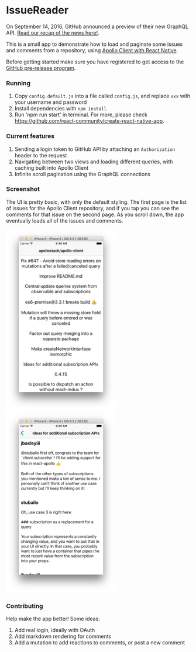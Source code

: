 # IssueReader

On September 14, 2016, GitHub announced a preview of their new GraphQL API. [Read our recap of the news here!](https://medium.com/apollo-stack/the-new-github-graphql-api-811b005d1b6e#.jicbo4wzl).

This is a small app to demonstrate how to load and paginate some issues and comments from a repository, using [Apollo Client with React Native](http://dev.apollodata.com/react/).

Before getting started make sure you have registered to get access to the [GitHub pre-release program](https://github.com/prerelease/agreement).  

### Running

1. Copy `config.default.js` into a file called `config.js`, and replace `xxx` with your username and password
2. Install dependencies with `npm install`
3. Run 'npm run start' in terminal. For more, please check https://github.com/react-community/create-react-native-app.

### Current features

1. Sending a login token to GitHub API by attaching an `Authorization` header to the request
2. Navigating between two views and loading different queries, with caching built into Apollo Client
3. Infinite scroll pagination using the GraphQL connections

### Screenshot

The UI is pretty basic, with only the default styling. The first page is the list of issues for the Apollo Client repository, and if you tap you can see the comments for that issue on the second page. As you scroll down, the app eventually loads all of the issues and comments.

<img src="screenshot.png" width="300" />
<img src="screenshot2.png" width="300" />

### Contributing

Help make the app better! Some ideas:

1. Add real login, ideally with OAuth
2. Add markdown rendering for comments
3. Add a mutation to add reactions to comments, or post a new comment
